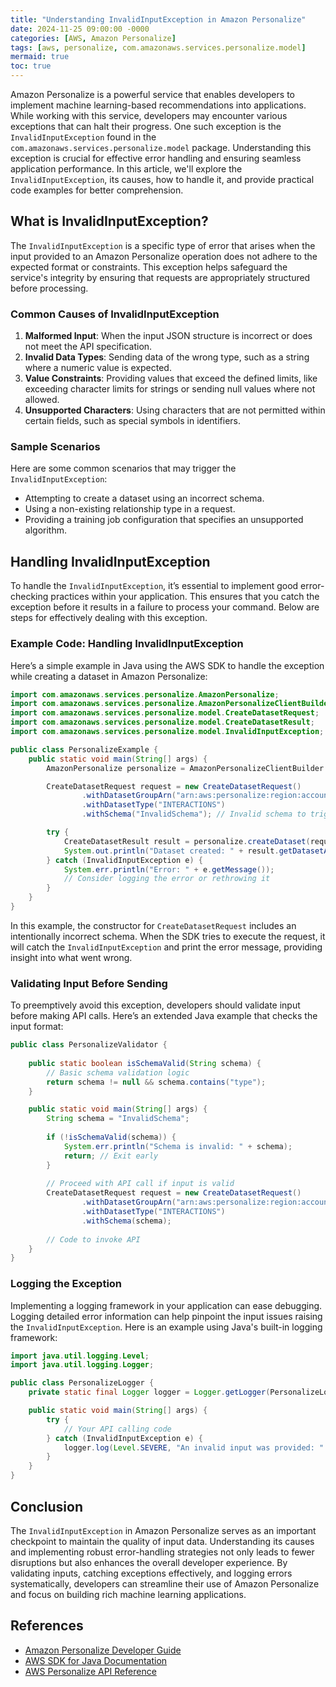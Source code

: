 ```yaml
---
title: "Understanding InvalidInputException in Amazon Personalize"
date: 2024-11-25 09:00:00 -0000
categories: [AWS, Amazon Personalize]
tags: [aws, personalize, com.amazonaws.services.personalize.model]
mermaid: true
toc: true
---
```



Amazon Personalize is a powerful service that enables developers to implement machine learning-based recommendations into applications. While working with this service, developers may encounter various exceptions that can halt their progress. One such exception is the `InvalidInputException` found in the `com.amazonaws.services.personalize.model` package. Understanding this exception is crucial for effective error handling and ensuring seamless application performance. In this article, we'll explore the `InvalidInputException`, its causes, how to handle it, and provide practical code examples for better comprehension.

## What is InvalidInputException?

The `InvalidInputException` is a specific type of error that arises when the input provided to an Amazon Personalize operation does not adhere to the expected format or constraints. This exception helps safeguard the service's integrity by ensuring that requests are appropriately structured before processing.

### Common Causes of InvalidInputException

1. **Malformed Input**: When the input JSON structure is incorrect or does not meet the API specification.
2. **Invalid Data Types**: Sending data of the wrong type, such as a string where a numeric value is expected.
3. **Value Constraints**: Providing values that exceed the defined limits, like exceeding character limits for strings or sending null values where not allowed.
4. **Unsupported Characters**: Using characters that are not permitted within certain fields, such as special symbols in identifiers.

### Sample Scenarios

Here are some common scenarios that may trigger the `InvalidInputException`:

- Attempting to create a dataset using an incorrect schema.
- Using a non-existing relationship type in a request.
- Providing a training job configuration that specifies an unsupported algorithm.

## Handling InvalidInputException

To handle the `InvalidInputException`, it’s essential to implement good error-checking practices within your application. This ensures that you catch the exception before it results in a failure to process your command. Below are steps for effectively dealing with this exception.

### Example Code: Handling InvalidInputException

Here’s a simple example in Java using the AWS SDK to handle the exception while creating a dataset in Amazon Personalize:

```java
import com.amazonaws.services.personalize.AmazonPersonalize;
import com.amazonaws.services.personalize.AmazonPersonalizeClientBuilder;
import com.amazonaws.services.personalize.model.CreateDatasetRequest;
import com.amazonaws.services.personalize.model.CreateDatasetResult;
import com.amazonaws.services.personalize.model.InvalidInputException;

public class PersonalizeExample {
    public static void main(String[] args) {
        AmazonPersonalize personalize = AmazonPersonalizeClientBuilder.defaultClient();

        CreateDatasetRequest request = new CreateDatasetRequest()
                .withDatasetGroupArn("arn:aws:personalize:region:account-id:dataset-group/name")
                .withDatasetType("INTERACTIONS")
                .withSchema("InvalidSchema"); // Invalid schema to trigger exception

        try {
            CreateDatasetResult result = personalize.createDataset(request);
            System.out.println("Dataset created: " + result.getDatasetArn());
        } catch (InvalidInputException e) {
            System.err.println("Error: " + e.getMessage());
            // Consider logging the error or rethrowing it
        }
    }
}
```

In this example, the constructor for `CreateDatasetRequest` includes an intentionally incorrect schema. When the SDK tries to execute the request, it will catch the `InvalidInputException` and print the error message, providing insight into what went wrong.

### Validating Input Before Sending

To preemptively avoid this exception, developers should validate input before making API calls. Here’s an extended Java example that checks the input format:

```java
public class PersonalizeValidator {
    
    public static boolean isSchemaValid(String schema) {
        // Basic schema validation logic
        return schema != null && schema.contains("type");
    }

    public static void main(String[] args) {
        String schema = "InvalidSchema";
        
        if (!isSchemaValid(schema)) {
            System.err.println("Schema is invalid: " + schema);
            return; // Exit early
        }
        
        // Proceed with API call if input is valid
        CreateDatasetRequest request = new CreateDatasetRequest()
                .withDatasetGroupArn("arn:aws:personalize:region:account-id:dataset-group/name")
                .withDatasetType("INTERACTIONS")
                .withSchema(schema);
        
        // Code to invoke API
    }
}
```

### Logging the Exception

Implementing a logging framework in your application can ease debugging. Logging detailed error information can help pinpoint the input issues raising the `InvalidInputException`. Here is an example using Java's built-in logging framework:

```java
import java.util.logging.Level;
import java.util.logging.Logger;

public class PersonalizeLogger {
    private static final Logger logger = Logger.getLogger(PersonalizeLogger.class.getName());

    public static void main(String[] args) {
        try {
            // Your API calling code
        } catch (InvalidInputException e) {
            logger.log(Level.SEVERE, "An invalid input was provided: " + e.getMessage(), e);
        }
    }
}
```

## Conclusion

The `InvalidInputException` in Amazon Personalize serves as an important checkpoint to maintain the quality of input data. Understanding its causes and implementing robust error-handling strategies not only leads to fewer disruptions but also enhances the overall developer experience. By validating inputs, catching exceptions effectively, and logging errors systematically, developers can streamline their use of Amazon Personalize and focus on building rich machine learning applications.

## References

- [Amazon Personalize Developer Guide](https://docs.aws.amazon.com/personalize/latest/dg/what-is.html)
- [AWS SDK for Java Documentation](https://docs.aws.amazon.com/sdk-for-java/latest/developer-guide/home.html)
- [AWS Personalize API Reference](https://docs.aws.amazon.com/personalize/latest/APIReference/Welcome.html)